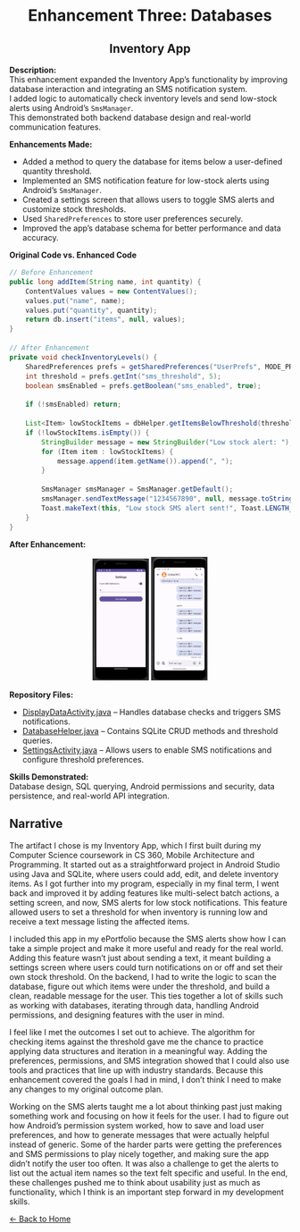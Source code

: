<link rel="stylesheet" href="assets/css/style.css">

<h1 align="center">Enhancement Three: Databases</h1>
<h2 align="center">Inventory App</h2>

**Description:**  
This enhancement expanded the Inventory App’s functionality by improving database interaction and integrating an SMS notification system.  
I added logic to automatically check inventory levels and send low-stock alerts using Android’s `SmsManager`.  
This demonstrated both backend database design and real-world communication features.

**Enhancements Made:**  
- Added a method to query the database for items below a user-defined quantity threshold.  
- Implemented an SMS notification feature for low-stock alerts using Android’s `SmsManager`.  
- Created a settings screen that allows users to toggle SMS alerts and customize stock thresholds.  
- Used `SharedPreferences` to store user preferences securely.  
- Improved the app’s database schema for better performance and data accuracy.  

**Original Code vs. Enhanced Code**

```java
// Before Enhancement
public long addItem(String name, int quantity) {
    ContentValues values = new ContentValues();
    values.put("name", name);
    values.put("quantity", quantity);
    return db.insert("items", null, values);
}

// After Enhancement
private void checkInventoryLevels() {
    SharedPreferences prefs = getSharedPreferences("UserPrefs", MODE_PRIVATE);
    int threshold = prefs.getInt("sms_threshold", 5);
    boolean smsEnabled = prefs.getBoolean("sms_enabled", true);

    if (!smsEnabled) return;

    List<Item> lowStockItems = dbHelper.getItemsBelowThreshold(threshold);
    if (!lowStockItems.isEmpty()) {
        StringBuilder message = new StringBuilder("Low stock alert: ");
        for (Item item : lowStockItems) {
            message.append(item.getName()).append(", ");
        }

        SmsManager smsManager = SmsManager.getDefault();
        smsManager.sendTextMessage("1234567890", null, message.toString(), null, null);
        Toast.makeText(this, "Low stock SMS alert sent!", Toast.LENGTH_SHORT).show();
    }
}

```

**After Enhancement:**

<div align="center">
    
<img src="assets/images/Settings.png" width="20%">
<img src="assets/images/SMS.png" width="20%">

</div>

**Repository Files:**  
- [DisplayDataActivity.java](https://github.com/mollysa/MollysaYim.github.io/blob/main/InventoryApp/app/src/main/java/com/zybooks/inventoryapp/DisplayDataActivity.java) – Handles database checks and triggers SMS notifications.  
- [DatabaseHelper.java](https://github.com/mollysa/MollysaYim.github.io/blob/main/InventoryApp/app/src/main/java/com/zybooks/inventoryapp/DatabaseHelper.java) – Contains SQLite CRUD methods and threshold queries.  
- [SettingsActivity.java](https://github.com/mollysa/MollysaYim.github.io/blob/main/InventoryApp/app/src/main/java/com/zybooks/inventoryapp/SettingsActivity.java) – Allows users to enable SMS notifications and configure threshold preferences.  

**Skills Demonstrated:**  
Database design, SQL querying, Android permissions and security, data persistence, and real-world API integration.

<section>
<h2>Narrative</h2>
<p>The artifact I chose is my Inventory App, which I first built during my Computer Science coursework in CS 360, 
Mobile Architecture and Programming. It started out as a straightforward project in Android Studio using Java and 
SQLite, where users could add, edit, and delete inventory items. As I got further into my program, especially in my 
final term, I went back and improved it by adding features like multi-select batch actions, a setting screen, and 
now, SMS alerts for low stock notifications. This feature allowed users to set a threshold for when inventory is 
running low and receive a text message listing the affected items.

I included this app in my ePortfolio because the SMS alerts show how I can take a simple project and make it more 
useful and ready for the real world. Adding this feature wasn’t just about sending a text, it meant building a 
settings screen where users could turn notifications on or off and set their own stock threshold. On the backend, I 
had to write the logic to scan the database, figure out which items were under the threshold, and build a clean, 
readable message for the user. This ties together a lot of skills such as working with databases, iterating through 
data, handling Android permissions, and designing features with the user in mind.

I feel like I met the outcomes I set out to achieve. The algorithm for checking items against the threshold gave me 
the chance to practice applying data structures and iteration in a meaningful way. Adding the preferences, 
permissions, and SMS integration showed that I could also use tools and practices that line up with industry 
standards. Because this enhancement covered the goals I had in mind, I don’t think I need to make any changes to my 
original outcome plan.

Working on the SMS alerts taught me a lot about thinking past just making something work and focusing on how it 
feels for the user. I had to figure out how Android’s permission system worked, how to save and load user 
preferences, and how to generate messages that were actually helpful instead of generic. Some of the harder parts 
were getting the preferences and SMS permissions to play nicely together, and making sure the app didn’t notify the 
user too often. It was also a challenge to get the alerts to list out the actual item names so the text felt 
specific and useful. In the end, these challenges pushed me to think about usability just as much as functionality, 
which I think is an important step forward in my development skills.
</p>
</section>

[← Back to Home](index.md)
